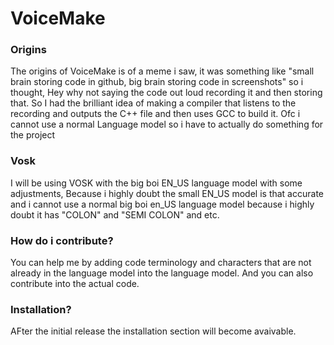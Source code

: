 # VoiceMake
### Origins
The origins of VoiceMake is of a meme i saw, it was something like "small brain storing code in github, big brain storing code in screenshots" so i thought, Hey why not saying the code out loud recording it and then storing that. So I had the brilliant idea of making a compiler that listens to the recording and outputs the C++ file and then uses GCC to build it. Ofc i cannot use a normal Language model so i have to actually do something for the project

### Vosk
I will be using VOSK with the big boi EN_US language model with some adjustments, Because i highly doubt the small EN_US model is that accurate and i cannot use a normal big boi en_US language model because i highly doubt it has "COLON" and "SEMI COLON" and etc.

### How do i contribute?
You can help me by adding code terminology and characters that are not already in the language model into the language model.
And you can also contribute into the actual code.

### Installation?
AFter the initial release the installation section will become avaivable.
